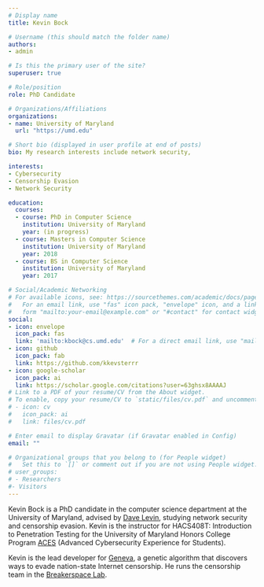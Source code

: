```yaml
---
# Display name
title: Kevin Bock

# Username (this should match the folder name)
authors:
- admin

# Is this the primary user of the site?
superuser: true

# Role/position
role: PhD Candidate

# Organizations/Affiliations
organizations:
- name: University of Maryland
  url: "https://umd.edu"

# Short bio (displayed in user profile at end of posts)
bio: My research interests include network security, 

interests:
- Cybersecurity 
- Censorship Evasion
- Network Security

education:
  courses:
  - course: PhD in Computer Science
    institution: University of Maryland 
    year: (in progress)
  - course: Masters in Computer Science
    institution: University of Maryland
    year: 2018
  - course: BS in Computer Science
    institution: University of Maryland
    year: 2017

# Social/Academic Networking
# For available icons, see: https://sourcethemes.com/academic/docs/page-builder/#icons
#   For an email link, use "fas" icon pack, "envelope" icon, and a link in the
#   form "mailto:your-email@example.com" or "#contact" for contact widget.
social:
- icon: envelope
  icon_pack: fas
  link: 'mailto:kbock@cs.umd.edu'  # For a direct email link, use "mailto:test@example.org".
- icon: github
  icon_pack: fab
  link: https://github.com/kkevsterrr
- icon: google-scholar
  icon_pack: ai
  link: https://scholar.google.com/citations?user=63ghsx8AAAAJ
# Link to a PDF of your resume/CV from the About widget.
# To enable, copy your resume/CV to `static/files/cv.pdf` and uncomment the lines below.
# - icon: cv
#   icon_pack: ai
#   link: files/cv.pdf

# Enter email to display Gravatar (if Gravatar enabled in Config)
email: ""

# Organizational groups that you belong to (for People widget)
#   Set this to `[]` or comment out if you are not using People widget.
# user_groups:
# - Researchers
#- Visitors
---
```


Kevin Bock is a PhD candidate in the computer science department at the
University of Maryland, advised by [Dave Levin](https://www.cs.umd.edu/~dml/),
studying network security and censorship evasion. Kevin is the instructor for
HACS408T: Introduction to Penetration Testing for the University of Maryland
Honors College Program [ACES](https://aces.umd.edu/) (Advanced Cybersecurity Experience
for Students).

Kevin is the lead developer for [Geneva](https://geneva.cs.umd.edu), a genetic
algorithm that discovers ways to evade nation-state Internet censorship. He runs the
censorship team in the [Breakerspace Lab](https://breakerspace.io).
